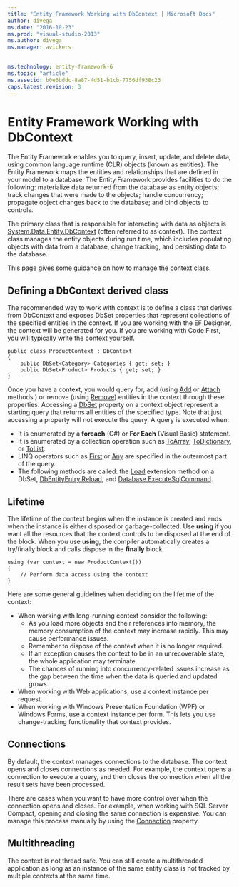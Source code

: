 ```yaml
---
title: "Entity Framework Working with DbContext | Microsoft Docs"
author: divega
ms.date: "2016-10-23"
ms.prod: "visual-studio-2013"
ms.author: divega
ms.manager: avickers
 

ms.technology: entity-framework-6
ms.topic: "article"
ms.assetid: b0e6bddc-8a87-4d51-b1cb-7756df938c23
caps.latest.revision: 3
---
```

# Entity Framework Working with DbContext
The Entity Framework enables you to query, insert, update, and delete data, using common language runtime (CLR) objects (known as entities). The Entity Framework maps the entities and relationships that are defined in your model to a database. The Entity Framework provides facilities to do the following: materialize data returned from the database as entity objects; track changes that were made to the objects; handle concurrency; propagate object changes back to the database; and bind objects to controls.  
  
The primary class that is responsible for interacting with data as objects is [System.Data.Entity.DbContext](https://msdn.microsoft.com/library/system.data.entity.dbcontext) (often referred to as context). The context class manages the entity objects during run time, which includes populating objects with data from a database, change tracking, and persisting data to the database.  
  
This page gives some guidance on how to manage the context class.  
  
## Defining a DbContext derived class  
  
The recommended way to work with context is to define a class that derives from DbContext and exposes DbSet properties that represent collections of the specified entities in the context. If you are working with the EF Designer, the context will be generated for you. If you are working with Code First, you will typically write the context yourself.  
  
```  
public class ProductContext : DbContext 
{ 
    public DbSet<Category> Categories { get; set; } 
    public DbSet<Product> Products { get; set; } 
}
```  
  
Once you have a context, you would query for, add (using [Add](https://msdn.microsoft.com/library/gg679587) or [Attach](https://msdn.microsoft.com/library/gg696261) methods ) or remove (using [Remove](https://msdn.microsoft.com/library/gg679171)) entities in the context through these properties. Accessing a [DbSet](https://msdn.microsoft.com/library/gg696460) property on a context object represent a starting query that returns all entities of the specified type. Note that just accessing a property will not execute the query. A query is executed when:  
  
- It is enumerated by a **foreach** (C#) or **For Each** (Visual Basic) statement.  
- It is enumerated by a collection operation such as [ToArray](https://msdn.microsoft.com/library/bb298736), [ToDictionary](https://msdn.microsoft.com/library/system.linq.enumerable.todictionary), or [ToList](https://msdn.microsoft.com/library/bb342261).  
- LINQ operators such as [First](https://msdn.microsoft.com/library/bb291976) or [Any](https://msdn.microsoft.com/library/bb337697) are specified in the outermost part of the query.  
- The following methods are called: the [Load](https://msdn.microsoft.com/library/system.data.entity.dbextensions.load) extension method on a DbSet, [DbEntityEntry.Reload](https://msdn.microsoft.com/library/system.data.entity.infrastructure.dbentityentry.reload.aspx), and [Database.ExecuteSqlCommand](https://msdn.microsoft.com/library/gg679456.aspx).  
  
## Lifetime  
  
The lifetime of the context begins when the instance is created and ends when the instance is either disposed or garbage-collected. Use **using** if you want all the resources that the context controls to be disposed at the end of the block. When you use **using**, the compiler automatically creates a try/finally block and calls dispose in the **finally** block.  
  
```  
using (var context = new ProductContext()) 
{     
    // Perform data access using the context 
}
```  
  
Here are some general guidelines when deciding on the lifetime of the context:  
  
- When working with long-running context consider the following:  
    - As you load more objects and their references into memory, the memory consumption of the context may increase rapidly. This may cause performance issues.  
    - Remember to dispose of the context when it is no longer required.  
    - If an exception causes the context to be in an unrecoverable state, the whole application may terminate.  
    - The chances of running into concurrency-related issues increase as the gap between the time when the data is queried and updated grows.  
- When working with Web applications, use a context instance per request.  
- When working with Windows Presentation Foundation (WPF) or Windows Forms, use a context instance per form. This lets you use change-tracking functionality that context provides.  
  
## Connections  
  
By default, the context manages connections to the database. The context opens and closes connections as needed. For example, the context opens a connection to execute a query, and then closes the connection when all the result sets have been processed.  
  
There are cases when you want to have more control over when the connection opens and closes. For example, when working with SQL Server Compact, opening and closing the same connection is expensive. You can manage this process manually by using the [Connection](https://msdn.microsoft.com/library/system.data.objects.objectcontext.connection) property.  
  
## Multithreading  
  
The context is not thread safe. You can still create a multithreaded application as long as an instance of the same entity class is not tracked by multiple contexts at the same time.  
  